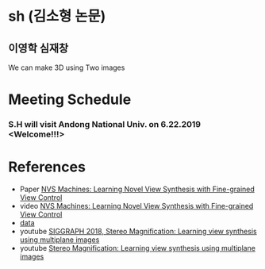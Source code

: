 # sh (김소형 논문)
## 이영학 심재창
We can make 3D using Two images

# Meeting Schedule
### S.H will visit Andong National Univ. on 6.22.2019 <Welcome!!!>

# References
* Paper [NVS Machines: Learning Novel View Synthesis with Fine-grained View Control](https://arxiv.org/abs/1901.01880)
* video [NVS Machines: Learning Novel View Synthesis with Fine-grained View Control](https://youtu.be/RdlQIc0ilZw)
* [data](https://drive.google.com/drive/folders/1_SXooG8lFbhcdBTjFoPEKSGsumgkex8q)
* youtube [SIGGRAPH 2018, Stereo Magnification: Learning view synthesis using multiplane images](https://youtu.be/oAKDhHPwSUE)
* youtube [Stereo Magnification: Learning view synthesis using multiplane images](https://youtu.be/k7C3Gg1V1lY)
